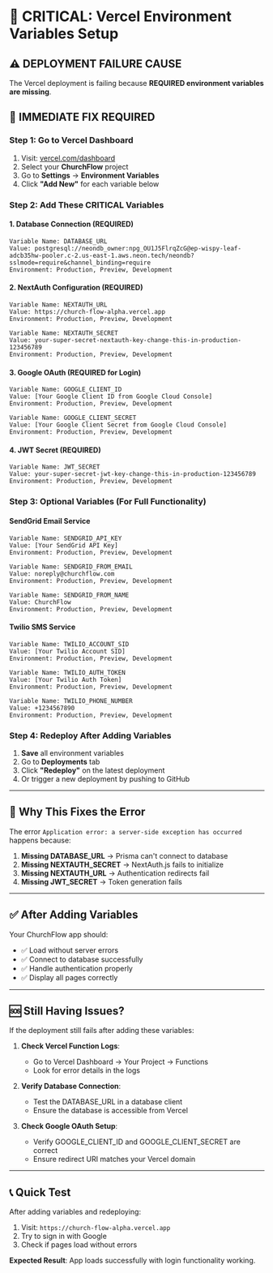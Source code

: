 # 🚨 CRITICAL: Vercel Environment Variables Setup

## ⚠️ **DEPLOYMENT FAILURE CAUSE**
The Vercel deployment is failing because **REQUIRED environment variables are missing**.

## 🔧 **IMMEDIATE FIX REQUIRED**

### **Step 1: Go to Vercel Dashboard**
1. Visit: [vercel.com/dashboard](https://vercel.com/dashboard)
2. Select your **ChurchFlow** project
3. Go to **Settings** → **Environment Variables**
4. Click **"Add New"** for each variable below

### **Step 2: Add These CRITICAL Variables**

#### **1. Database Connection (REQUIRED)**
```
Variable Name: DATABASE_URL
Value: postgresql://neondb_owner:npg_OU1J5FlrqZcG@ep-wispy-leaf-adcb35hw-pooler.c-2.us-east-1.aws.neon.tech/neondb?sslmode=require&channel_binding=require
Environment: Production, Preview, Development
```

#### **2. NextAuth Configuration (REQUIRED)**
```
Variable Name: NEXTAUTH_URL
Value: https://church-flow-alpha.vercel.app
Environment: Production, Preview, Development
```

```
Variable Name: NEXTAUTH_SECRET
Value: your-super-secret-nextauth-key-change-this-in-production-123456789
Environment: Production, Preview, Development
```

#### **3. Google OAuth (REQUIRED for Login)**
```
Variable Name: GOOGLE_CLIENT_ID
Value: [Your Google Client ID from Google Cloud Console]
Environment: Production, Preview, Development
```

```
Variable Name: GOOGLE_CLIENT_SECRET
Value: [Your Google Client Secret from Google Cloud Console]
Environment: Production, Preview, Development
```

#### **4. JWT Secret (REQUIRED)**
```
Variable Name: JWT_SECRET
Value: your-super-secret-jwt-key-change-this-in-production-123456789
Environment: Production, Preview, Development
```

### **Step 3: Optional Variables (For Full Functionality)**

#### **SendGrid Email Service**
```
Variable Name: SENDGRID_API_KEY
Value: [Your SendGrid API Key]
Environment: Production, Preview, Development
```

```
Variable Name: SENDGRID_FROM_EMAIL
Value: noreply@churchflow.com
Environment: Production, Preview, Development
```

```
Variable Name: SENDGRID_FROM_NAME
Value: ChurchFlow
Environment: Production, Preview, Development
```

#### **Twilio SMS Service**
```
Variable Name: TWILIO_ACCOUNT_SID
Value: [Your Twilio Account SID]
Environment: Production, Preview, Development
```

```
Variable Name: TWILIO_AUTH_TOKEN
Value: [Your Twilio Auth Token]
Environment: Production, Preview, Development
```

```
Variable Name: TWILIO_PHONE_NUMBER
Value: +1234567890
Environment: Production, Preview, Development
```

### **Step 4: Redeploy After Adding Variables**

1. **Save** all environment variables
2. Go to **Deployments** tab
3. Click **"Redeploy"** on the latest deployment
4. Or trigger a new deployment by pushing to GitHub

---

## 🚨 **Why This Fixes the Error**

The error `Application error: a server-side exception has occurred` happens because:

1. **Missing DATABASE_URL** → Prisma can't connect to database
2. **Missing NEXTAUTH_SECRET** → NextAuth.js fails to initialize
3. **Missing NEXTAUTH_URL** → Authentication redirects fail
4. **Missing JWT_SECRET** → Token generation fails

---

## ✅ **After Adding Variables**

Your ChurchFlow app should:
- ✅ Load without server errors
- ✅ Connect to database successfully
- ✅ Handle authentication properly
- ✅ Display all pages correctly

---

## 🆘 **Still Having Issues?**

If the deployment still fails after adding these variables:

1. **Check Vercel Function Logs**:
   - Go to Vercel Dashboard → Your Project → Functions
   - Look for error details in the logs

2. **Verify Database Connection**:
   - Test the DATABASE_URL in a database client
   - Ensure the database is accessible from Vercel

3. **Check Google OAuth Setup**:
   - Verify GOOGLE_CLIENT_ID and GOOGLE_CLIENT_SECRET are correct
   - Ensure redirect URI matches your Vercel domain

---

## 📞 **Quick Test**

After adding variables and redeploying:
1. Visit: `https://church-flow-alpha.vercel.app`
2. Try to sign in with Google
3. Check if pages load without errors

**Expected Result**: App loads successfully with login functionality working.



